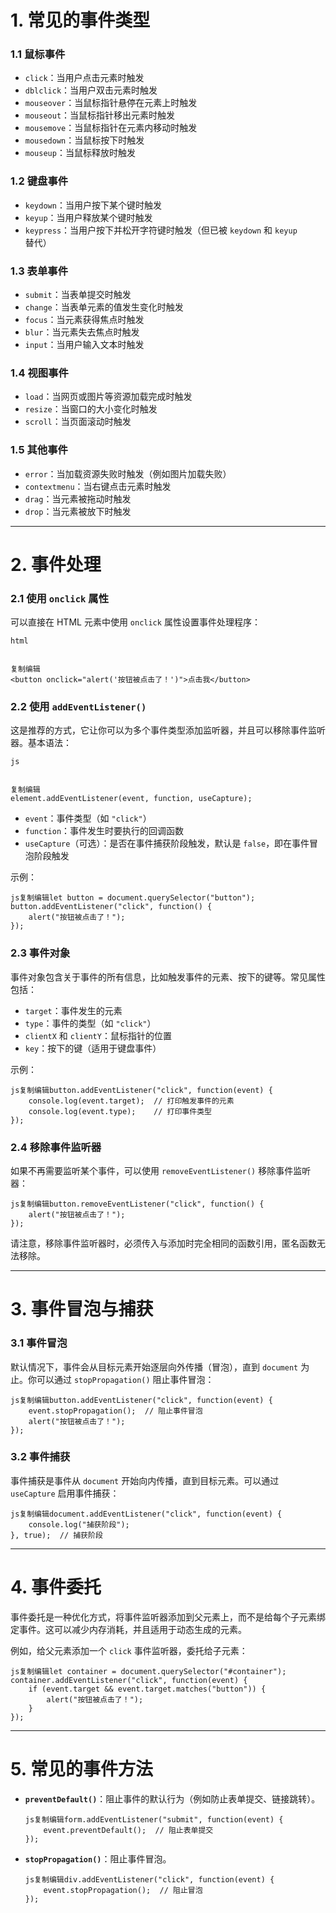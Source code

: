 # **1. 常见的事件类型**

### **1.1 鼠标事件**

- `click`：当用户点击元素时触发
- `dblclick`：当用户双击元素时触发
- `mouseover`：当鼠标指针悬停在元素上时触发
- `mouseout`：当鼠标指针移出元素时触发
- `mousemove`：当鼠标指针在元素内移动时触发
- `mousedown`：当鼠标按下时触发
- `mouseup`：当鼠标释放时触发

### **1.2 键盘事件**

- `keydown`：当用户按下某个键时触发
- `keyup`：当用户释放某个键时触发
- `keypress`：当用户按下并松开字符键时触发（但已被 `keydown` 和 `keyup` 替代）

### **1.3 表单事件**

- `submit`：当表单提交时触发
- `change`：当表单元素的值发生变化时触发
- `focus`：当元素获得焦点时触发
- `blur`：当元素失去焦点时触发
- `input`：当用户输入文本时触发

### **1.4 视图事件**

- `load`：当网页或图片等资源加载完成时触发
- `resize`：当窗口的大小变化时触发
- `scroll`：当页面滚动时触发

### **1.5 其他事件**

- `error`：当加载资源失败时触发（例如图片加载失败）
- `contextmenu`：当右键点击元素时触发
- `drag`：当元素被拖动时触发
- `drop`：当元素被放下时触发

------

# **2. 事件处理**

### **2.1 使用 `onclick` 属性**

可以直接在 HTML 元素中使用 `onclick` 属性设置事件处理程序：

```
html


复制编辑
<button onclick="alert('按钮被点击了！')">点击我</button>
```

### **2.2 使用 `addEventListener()`**

这是推荐的方式，它让你可以为多个事件类型添加监听器，并且可以移除事件监听器。基本语法：

```
js


复制编辑
element.addEventListener(event, function, useCapture);
```

- `event`：事件类型（如 `"click"`）
- `function`：事件发生时要执行的回调函数
- `useCapture`（可选）：是否在事件捕获阶段触发，默认是 `false`，即在事件冒泡阶段触发

示例：

```
js复制编辑let button = document.querySelector("button");
button.addEventListener("click", function() {
    alert("按钮被点击了！");
});
```

### **2.3 事件对象**

事件对象包含关于事件的所有信息，比如触发事件的元素、按下的键等。常见属性包括：

- `target`：事件发生的元素
- `type`：事件的类型（如 `"click"`）
- `clientX` 和 `clientY`：鼠标指针的位置
- `key`：按下的键（适用于键盘事件）

示例：

```
js复制编辑button.addEventListener("click", function(event) {
    console.log(event.target);  // 打印触发事件的元素
    console.log(event.type);    // 打印事件类型
});
```

### **2.4 移除事件监听器**

如果不再需要监听某个事件，可以使用 `removeEventListener()` 移除事件监听器：

```
js复制编辑button.removeEventListener("click", function() {
    alert("按钮被点击了！");
});
```

请注意，移除事件监听器时，必须传入与添加时完全相同的函数引用，匿名函数无法移除。

------

# **3. 事件冒泡与捕获**

### **3.1 事件冒泡**

默认情况下，事件会从目标元素开始逐层向外传播（冒泡），直到 `document` 为止。你可以通过 `stopPropagation()` 阻止事件冒泡：

```
js复制编辑button.addEventListener("click", function(event) {
    event.stopPropagation();  // 阻止事件冒泡
    alert("按钮被点击了！");
});
```

### **3.2 事件捕获**

事件捕获是事件从 `document` 开始向内传播，直到目标元素。可以通过 `useCapture` 启用事件捕获：

```
js复制编辑document.addEventListener("click", function(event) {
    console.log("捕获阶段");
}, true);  // 捕获阶段
```

------

# **4. 事件委托**

事件委托是一种优化方式，将事件监听器添加到父元素上，而不是给每个子元素绑定事件。这可以减少内存消耗，并且适用于动态生成的元素。

例如，给父元素添加一个 `click` 事件监听器，委托给子元素：

```
js复制编辑let container = document.querySelector("#container");
container.addEventListener("click", function(event) {
    if (event.target && event.target.matches("button")) {
        alert("按钮被点击了！");
    }
});
```

------

# **5. 常见的事件方法**

- **`preventDefault()`**：阻止事件的默认行为（例如防止表单提交、链接跳转）。

  ```
  js复制编辑form.addEventListener("submit", function(event) {
      event.preventDefault();  // 阻止表单提交
  });
  ```

- **`stopPropagation()`**：阻止事件冒泡。

  ```
  js复制编辑div.addEventListener("click", function(event) {
      event.stopPropagation();  // 阻止冒泡
  });
  ```